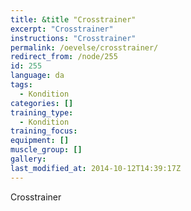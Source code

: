 ```yaml
---
title: &title "Crosstrainer"
excerpt: "Crosstrainer"
instructions: "Crosstrainer"
permalink: /oevelse/crosstrainer/
redirect_from: /node/255
id: 255
language: da
tags:
  - Kondition
categories: []
training_type: 
  - Kondition
training_focus: 
equipment: []
muscle_group: []
gallery:
last_modified_at: 2014-10-12T14:39:17Z
---
```


Crosstrainer
